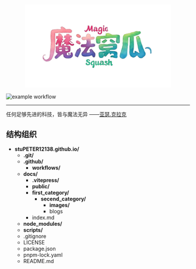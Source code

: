 <div align='center'>
    <picture>
        <img src="./docs/public/ms.png" width="400" height="225">
    </picture> 
</div>

![example workflow](https://github.com/stuPETER12138/stuPETER12138.github.io/actions/workflows/deploy.yaml/badge.svg)

---

任何足够先进的科技，皆与魔法无异 ——[亚瑟.克拉克](https://baike.baidu.com/item/%E4%BA%9A%E7%91%9F%C2%B7%E6%9F%A5%E7%90%86%E6%96%AF%C2%B7%E5%85%8B%E6%8B%89%E5%85%8B/213457)

## 结构组织

- **stuPETER12138.github.io/**
  - **.git/**
  - **.github/**
    - **workflows/**
  - **docs/**
    - **.vitepress/**
    - **public/**
    - **first_category/**
      - **secend_category/**
        - **images/**
        - blogs
    - index.md
  - **node_modules/**
  - **scripts/**
  - .gitignore
  - LICENSE
  - package.json
  - pnpm-lock.yaml
  - README.md
